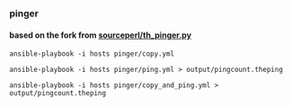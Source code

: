 ### pinger
#### based on the fork from [sourceperl/th_pinger.py](https://gist.github.com/irom77/794c18ba392e42e944b09c42493b1786)

```
ansible-playbook -i hosts pinger/copy.yml

ansible-playbook -i hosts pinger/ping.yml > output/pingcount.theping

ansible-playbook -i hosts pinger/copy_and_ping.yml > output/pingcount.theping
```